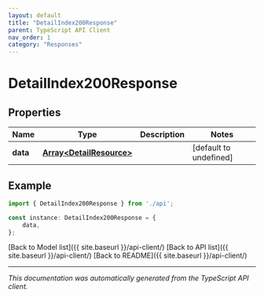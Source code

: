 ```yaml
---
layout: default
title: "DetailIndex200Response"
parent: TypeScript API Client
nav_order: 1
category: "Responses"
---
```


# DetailIndex200Response


## Properties

Name | Type | Description | Notes
------------ | ------------- | ------------- | -------------
**data** | [**Array&lt;DetailResource&gt;**](DetailResource.md) |  | [default to undefined]

## Example

```typescript
import { DetailIndex200Response } from './api';

const instance: DetailIndex200Response = {
    data,
};
```

[Back to Model list]({{ site.baseurl }}/api-client/) [Back to API list]({{ site.baseurl }}/api-client/) [Back to README]({{ site.baseurl }}/api-client/)


---

*This documentation was automatically generated from the TypeScript API client.*
